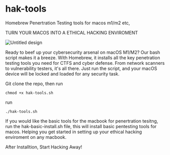 # hak-tools
Homebrew Penertration Testing tools for macos m1/m2 etc,

TURN YOUR MACOS INTO A ETHICAL HACKING ENVIROMENT

![Untitled design](https://github.com/engelbrechtz/hak-tools/assets/62638427/98338299-3de1-4881-b826-979c359c3453)

Ready to beef up your cybersecurity arsenal on macOS M1/M2? Our bash script makes it a breeze. With Homebrew, it installs all the key penetration testing tools you need for CTFS and cyber defense. From network scanners to vulnerability testers, it's all there. Just run the script, and your macOS device will be locked and loaded for any security task.

Git clone the repo, then run

```
chmod +x hak-tools.sh
````
run 
```
./hak-tools.sh
```

If you would like the basic tools for the macbook for penertration tesitng, run the hak-basic-install.sh file, this will install basic pentesting tools for macos. Helping you get started in setting up your ethical hacking enviroment on any macbook.

After Installtion, 
Start Hacking Away!


